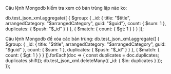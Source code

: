 Câu lệnh Mongodb kiểm tra xem có bản trùng lặp nào ko:

db.test_json_xml.aggregate([
{
$group: {
_id: { title: "$title", arrangedCategory: "$arrangedCategory", guid: "$guid"},
count: { $sum: 1 },
duplicates: { $push: "$_id" }
}
},
{
$match: {
count: { $gt: 1 }
}
}
]);

Câu lệnh Mongodb để xóa các bản trùng:
db.test_json_xml.aggregate([
{
$group: {
_id: { title: "$title", arrangedCategory: "$arrangedCategory", guid: "$guid" },
count: { $sum: 1 },
duplicates: { $push: "$_id" }
}
},
{
$match: {
count: { $gt: 1 }
}
}
]).forEach(doc => {
const duplicates = doc.duplicates;
duplicates.shift();
db.test_json_xml.deleteMany({ \_id: { $in: duplicates } });
});
